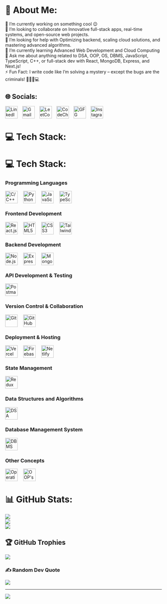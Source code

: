 # 💫 About Me:
🔭 I’m currently working on something cool 😉<br>👯 I’m looking to collaborate on Innovative full-stack apps, real-time systems, and open-source web projects.<br>🤝 I’m looking for help with Optimizing backend, scaling cloud solutions, and mastering advanced algorithms.<br>🌱 I’m currently learning Advanced Web Development and Cloud Computing<br>💬 Ask me about anything related to DSA, OOP, OS, DBMS, JavaScript, TypeScript, C++, or full-stack dev with React, MongoDB, Express, and Next.js!<br>⚡ Fun Fact: I write code like I’m solving a mystery – except the bugs are the criminals! 🕵️‍♂️🐛💻


## 🌐 Socials:

<div align="left" style="display: flex; gap: 15px; align-items: center;">
    <a href="https://linkedin.com/in/saurabh-n-chaudhari-624725287/" target="_blank" style="text-decoration: none;">
        <img src="https://img.shields.io/badge/LinkedIn-%230077B5.svg?style=flat&logo=linkedin&logoColor=white" alt="LinkedIn" height="40">
    </a>
    <a href="mailto:saurabhcnitrkl@gmail.com" target="_blank" style="text-decoration: none;">
        <img src="https://img.shields.io/badge/Gmail-D14836?style=flat&logo=gmail&logoColor=white" alt="Gmail" height="40">
    </a>
    <a href="https://leetcode.com/u/missionMicrosoft_7692/" target="_blank" style="text-decoration: none;">
        <img src="https://img.shields.io/badge/LeetCode-FFA116?style=flat&logo=leetcode&logoColor=black" alt="LeetCode" height="40">
    </a>
    <a href="https://www.codechef.com/users/saurabh_1056" target="_blank" style="text-decoration: none;">
        <img src="https://img.shields.io/badge/CodeChef-5B4638?style=flat&logo=codechef&logoColor=white" alt="CodeChef" height="40">
    </a>
    <a href="https://auth.geeksforgeeks.org/user/121meysqg" target="_blank" style="text-decoration: none;">
        <img src="https://img.shields.io/badge/GFG-%2300A6A6.svg?style=flat-circle&logo=GeeksforGeeks&logoColor=white" alt="GFG" height="40">
    </a>
    <a href="https://instagram.com/saurabh2003_official" target="_blank" style="text-decoration: none;">
        <img src="https://img.shields.io/badge/Instagram-%23E4405F.svg?style=flat&logo=Instagram&logoColor=white" alt="Instagram" height="40">
    </a>
</div>





# 💻 Tech Stack:
# 💻 Tech Stack:

<!-- Programming Languages -->
<!-- Programming Languages -->
<h3>Programming Languages</h3>
<div style="display: flex; gap: 18px; align-items: center;">
    <a href="https://en.cppreference.com/w/" target="_blank">
        <img src="https://img.shields.io/badge/C%2FC++-00599C?style=flat&logo=c%2B%2B&logoColor=white" alt="C/C++" height="40">
    </a>
    <a href="https://www.python.org/doc/" target="_blank">
        <img src="https://img.shields.io/badge/Python-3776AB?style=flat&logo=python&logoColor=white" alt="Python" height="40">
    </a>
    <a href="https://developer.mozilla.org/en-US/docs/Web/JavaScript/Reference" target="_blank">
        <img src="https://img.shields.io/badge/JavaScript-F7DF1E?style=flat&logo=javascript&logoColor=black" alt="JavaScript" height="40">
    </a>
    <a href="https://www.typescriptlang.org/docs/" target="_blank">
        <img src="https://img.shields.io/badge/TypeScript-3178C6?style=flat&logo=typescript&logoColor=white" alt="TypeScript" height="40">
    </a>
</div>

<!-- Frontend Development -->
<h3>Frontend Development</h3>
<div style="display: flex; gap: 18px; align-items: center;">
    <a href="https://reactjs.org/docs/getting-started.html" target="_blank">
        <img src="https://img.shields.io/badge/React.js-61DAFB?style=flat&logo=react&logoColor=black" alt="React.js" height="40">
    </a>
    <a href="https://developer.mozilla.org/en-US/docs/Web/HTML" target="_blank">
        <img src="https://img.shields.io/badge/HTML5-E34F26?style=flat&logo=html5&logoColor=white" alt="HTML5" height="40">
    </a>
    <a href="https://developer.mozilla.org/en-US/docs/Web/CSS" target="_blank">
        <img src="https://img.shields.io/badge/CSS3-1572B6?style=flat&logo=css3&logoColor=white" alt="CSS3" height="40">
    </a>
    <a href="https://tailwindcss.com/docs" target="_blank">
        <img src="https://img.shields.io/badge/Tailwind%20CSS-06B6D4?style=flat&logo=tailwind-css&logoColor=white" alt="Tailwind CSS" height="40">
    </a>
</div>

<!-- Backend Development -->
<h3>Backend Development</h3>
<div style="display: flex; gap: 18px; align-items: center;">
    <a href="https://nodejs.org/en/docs/" target="_blank">
        <img src="https://img.shields.io/badge/Node.js-339933?style=flat&logo=node.js&logoColor=white" alt="Node.js" height="40">
    </a>
    <a href="https://expressjs.com/en/starter/installing.html" target="_blank">
        <img src="https://img.shields.io/badge/Express.js-000000?style=flat&logo=express&logoColor=white" alt="Express.js" height="40">
    </a>
    <a href="https://www.mongodb.com/docs/" target="_blank">
        <img src="https://img.shields.io/badge/MongoDB-47A248?style=flat&logo=mongodb&logoColor=white" alt="MongoDB" height="40">
    </a>
</div>

<!-- API Development & Testing -->
<h3>API Development & Testing</h3>
<div style="display: flex; gap: 18px; align-items: center;">
    <a href="https://www.postman.com/docs" target="_blank">
        <img src="https://img.shields.io/badge/Postman-FF6C37?style=flat&logo=postman&logoColor=white" alt="Postman" height="40">
    </a>
</div>

<!-- Version Control & Collaboration -->
<h3>Version Control & Collaboration</h3>
<div style="display: flex; gap: 18px; align-items: center;">
    <a href="https://git-scm.com/doc" target="_blank">
        <img src="https://img.shields.io/badge/Git-F1502F?style=flat&logo=git&logoColor=white" alt="Git" height="40">
    </a>
    <a href="https://docs.github.com/en/github" target="_blank">
        <img src="https://img.shields.io/badge/GitHub-181717?style=flat&logo=github&logoColor=white" alt="GitHub" height="40">
    </a>
</div>

<!-- Deployment & Hosting -->
<h3>Deployment & Hosting</h3>
<div style="display: flex; gap: 18px; align-items: center;">
    <a href="https://vercel.com/docs" target="_blank">
        <img src="https://img.shields.io/badge/Vercel-000000?style=flat&logo=vercel&logoColor=white" alt="Vercel" height="40">
    </a>
    <a href="https://firebase.google.com/docs" target="_blank">
        <img src="https://img.shields.io/badge/Firebase-FFCB2F?style=flat&logo=firebase&logoColor=black" alt="Firebase" height="40">
    </a>
    <a href="https://docs.netlify.com/" target="_blank">
        <img src="https://img.shields.io/badge/Netlify-00C7B7?style=flat&logo=netlify&logoColor=white" alt="Netlify" height="40">
    </a>
</div>

<!-- State Management -->
<h3>State Management</h3>
<div style="display: flex; gap: 18px; align-items: center;">
    <a href="https://redux.js.org/introduction/getting-started" target="_blank">
        <img src="https://img.shields.io/badge/Redux-764ABC?style=flat&logo=redux&logoColor=white" alt="Redux" height="40">
    </a>
</div>

<!-- Data Structures and Algorithms -->
<h3>Data Structures and Algorithms</h3>
<div style="display: flex; gap: 18px; align-items: center;">
    <a href="https://visualgo.net/en" target="_blank">
        <img src="https://img.shields.io/badge/Data%20Structures%20and%20Algorithms-000000?style=flat&logo=visual-studio-code&logoColor=white" alt="DSA" height="40">
    </a>
</div>

<!-- Database Management System -->
<h3>Database Management System</h3>
<div style="display: flex; gap: 18px; align-items: center;">
    <a href="https://www.geeksforgeeks.org/dbms/" target="_blank">
        <img src="https://img.shields.io/badge/DBMS-000000?style=flat&logo=database&logoColor=white" alt="DBMS" height="40">
    </a>
</div>

<!-- Other Concepts -->
<h3>Other Concepts</h3>
<div style="display: flex; gap: 18px; align-items: center;">
    <a href="https://www.linux.org/docs/" target="_blank">
        <img src="https://img.shields.io/badge/Operating%20Systems-%238E44AD?style=flat&logo=linux&logoColor=white" alt="Operating Systems" height="40">
    </a>
    <a href="https://www.geeksforgeeks.org/object-oriented-programming-oops-concept-in-java/" target="_blank">
        <img src="https://img.shields.io/badge/OOP's-%2319C0C1?style=flat&logo=cplusplus&logoColor=white" alt="OOP's" height="40">
    </a>
</div>










# 📊 GitHub Stats:
![](https://github-readme-stats.vercel.app/api?username=Saurabh2244&theme=radical&hide_border=false&include_all_commits=true&count_private=true)<br/>
![](https://github-readme-streak-stats.herokuapp.com/?user=Saurabh2244&theme=radical&hide_border=false)<br/>
![](https://github-readme-stats.vercel.app/api/top-langs/?username=Saurabh2244&theme=radical&hide_border=false&include_all_commits=true&count_private=true&layout=compact)

## 🏆 GitHub Trophies
![](https://github-profile-trophy.vercel.app/?username=Saurabh2244&theme=radical&no-frame=true&no-bg=false&margin-w=4)

### ✍️ Random Dev Quote
![](https://quotes-github-readme.vercel.app/api?type=horizontal&theme=radical)

---
[![](https://visitcount.itsvg.in/api?id=Saurabh2244&icon=5&color=6)](https://visitcount.itsvg.in)

<!-- Proudly created with GPRM ( https://gprm.itsvg.in ) -->
